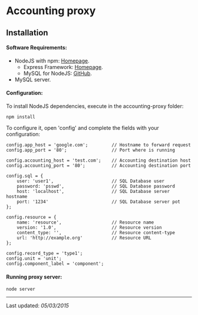 # Accounting proxy
## Installation
#### Software Requirements:
- NodeJS with npm: [Homepage](http://nodejs.org/).
    + Express Framework: [Homepage](http://expressjs.com/).
    + MySQL for NodeJS: [GitHub](https://github.com/felixge/node-mysql).
- MySQL server.

#### Configuration:
To install NodeJS dependencies, execute in the accounting-proxy folder:
```
npm install
```

To configure it, open 'config' and complete the fields with your configuration:
```
config.app_host = 'google.com';         // Hostname to forward request
config.app_port = '80';                 // Port where is running

config.accounting_host = 'test.com';    // Accounting destination host
config.accounting_port = '80';          // Accounting destination port

config.sql = {
    user: 'user1',                      // SQL Database user
    password: 'psswd',                  // SQL Database password
    host: 'localhost',                  // SQL Database server hostname
    port: '1234'                        // SQL Database server pot
};

config.resource = {
    name: 'resource',                   // Resource name
    version: '1.0',                     // Resource version
    content_type: '',                   // Resource content-type
    url: 'http://example.org'           // Resource URL
};

config.record_type = 'type1';
config.unit = 'unit';
config.component_label = 'component';
```

#### Running proxy server:
```
node server
```

---
Last updated: _05/03/2015_